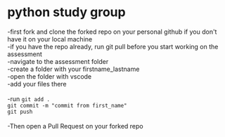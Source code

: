 # python study group
-first fork and clone the  forked repo on your personal github if you don't have it on your local machine <br>
-if you have the repo already, run git pull before you start working on the assessment <br>
-navigate to the assessment folder <br>
-create a folder with your firstname_lastname <br>
-open the folder with vscode <br>
-add your files there <br>
 <br>
-run ```git add . ```<br>
 ```git commit -m "commit from first_name" ```<br>
 ```git push ``` <br>
 <br>
-Then open a Pull Request on your forked repo
